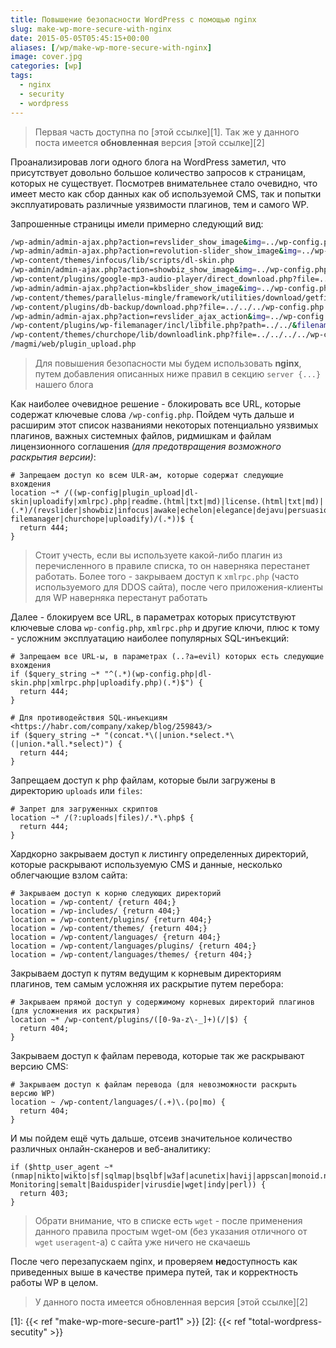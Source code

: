```yaml
---
title: Повышение безопасности WordPress с помощью nginx
slug: make-wp-more-secure-with-nginx
date: 2015-05-05T05:45:15+00:00
aliases: [/wp/make-wp-more-secure-with-nginx]
image: cover.jpg
categories: [wp]
tags:
  - nginx
  - security
  - wordpress
---
```


> Первая часть доступна по [этой ссылке][1]. Так же у данного поста имеется **обновленная** версия [этой ссылке][2]

Проанализировав логи одного блога на WordPress заметил, что присутствует довольно большое количество запросов к страницам, которых не существует. Посмотрев внимательнее стало очевидно, что имеет место как сбор данных как об используемой CMS, так и попытки эксплуатировать различные уязвимости плагинов, тем и самого WP.

<!--more-->

Запрошенные страницы имели примерно следующий вид:

```bash
/wp-admin/admin-ajax.php?action=revslider_show_image&img=../wp-config.php
/wp-admin/admin-ajax.php?action=revolution-slider_show_image&img=../wp-config.php
/wp-content/themes/infocus/lib/scripts/dl-skin.php
/wp-admin/admin-ajax.php?action=showbiz_show_image&img=../wp-config.php
/wp-content/plugins/google-mp3-audio-player/direct_download.php?file=../../../wp-config.php
/wp-admin/admin-ajax.php?action=kbslider_show_image&img=../wp-config.php
/wp-content/themes/parallelus-mingle/framework/utilities/download/getfile.php?file=../../../../../../wp-config.php
/wp-content/plugins/db-backup/download.php?file=../../../wp-config.php
/wp-admin/admin-ajax.php?action=revslider_ajax_action&img=../wp-config.php
/wp-content/plugins/wp-filemanager/incl/libfile.php?path=../../&filename=wp-config.php&action=download
/wp-content/themes/churchope/lib/downloadlink.php?file=../../../../wp-config.php
/magmi/web/plugin_upload.php
```

> Для повышения безопасности мы будем использовать **nginx**, путем добавления описанных ниже правил в секцию `server {...}` нашего блога

Как наиболее очевидное решение - блокировать все URL, которые содержат ключевые слова `/wp-config.php`. Пойдем чуть дальше и расширим этот список названиями некоторых потенциально уязвимых плагинов, важных системных файлов, ридмишкам и файлам лицензионного соглашения _(для предотвращения возможного раскрытия версии)_:

```nginx
# Запрещаем доступ ко всем ULR-ам, которые содержат следующие вхождения
location ~* /((wp-config|plugin_upload|dl-skin|uploadify|xmlrpc).php|readme.(html|txt|md)|license.(html|txt|md)|(.*)/(revslider|showbiz|infocus|awake|echelon|elegance|dejavu|persuasion|wp-filemanager|churchope|uploadify)/(.*))$ {
  return 444;
}
```

> Стоит учесть, если вы используете какой-либо плагин из перечисленного в правиле списка, то он наверняка перестанет работать. Более того - закрываем доступ к `xmlrpc.php` (часто используемого для DDOS сайта), после чего приложения-клиенты для WP наверняка перестанут работать

Далее - блокируем все URL, в параметрах которых присутствуют ключевые слова `wp-config.php`, `xmlrpc.php` и другие ключи, плюс к тому - усложним эксплуатацию наиболее популярных SQL-инъекций:

```nginx
# Запрещаем все URL-ы, в параметрах (..?a=evil) которых есть следующие вхождения
if ($query_string ~* "^(.*)(wp-config.php|dl-skin.php|xmlrpc.php|uploadify.php)(.*)$") {
  return 444;
}

# Для противодействия SQL-инъекциям <https://habr.com/company/xakep/blog/259843/>
if ($query_string ~* "(concat.*\(|union.*select.*\(|union.*all.*select)") {
  return 444;
}
```

Запрещаем доступ к php файлам, которые были загружены в директорию `uploads` или `files`:

```nginx
# Запрет для загруженных скриптов
location ~* /(?:uploads|files)/.*\.php$ {
  return 444;
}
```

Хардкорно закрываем доступ к листингу определенных директорий, которые раскрывают используемую CMS и данные, несколько облегчающие взлом сайта:

```nginx
# Закрываем доступ к корню следующих директорий
location = /wp-content/ {return 404;}
location = /wp-includes/ {return 404;}
location = /wp-content/plugins/ {return 404;}
location = /wp-content/themes/ {return 404;}
location = /wp-content/languages/ {return 404;}
location = /wp-content/languages/plugins/ {return 404;}
location = /wp-content/languages/themes/ {return 404;}
```

Закрываем доступ к путям ведущим к корневым директориям плагинов, тем самым усложняя их раскрытие путем перебора:

```nginx
# Закрываем прямой доступ у содержимому корневых директорий плагинов (для усложнения их раскрытия)
location ~* /wp-content/plugins/([0-9a-z\-_]+)(/|$) {
  return 404;
}
```

Закрываем доступ к файлам перевода, которые так же раскрывают версию CMS:

```nginx
# Закрываем доступ к файлам перевода (для невозможности раскрыть версию WP)
location ~ /wp-content/languages/(.+)\.(po|mo) {
  return 404;
}
```

И мы пойдем ещё чуть дальше, отсеив значительное количество различных онлайн-сканеров и веб-аналитику:

```nginx
if ($http_user_agent ~* (nmap|nikto|wikto|sf|sqlmap|bsqlbf|w3af|acunetix|havij|appscan|monoid.nic.ru|Web-Monitoring|semalt|Baiduspider|virusdie|wget|indy|perl)) {
  return 403;
}
```

> Обрати внимание, что в списке есть `wget` - после применения данного правила простым wget-ом (без указания отличного от `wget` `useragent`-а) с сайта уже ничего не скачаешь

После чего перезапускаем nginx, и проверяем **не**доступность как приведенных выше в качестве примера путей, так и корректность работы WP в целом.

> У данного поста имеется обновленная версия [этой ссылке][2]

[1]: {{< ref "make-wp-more-secure-part1" >}}
[2]: {{< ref "total-wordpress-secutity" >}}
